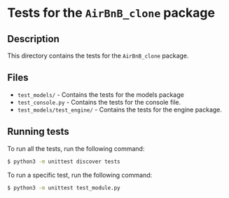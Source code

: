 # Tests for the `AirBnB_clone` package

## Description

This directory contains the tests for the `AirBnB_clone` package.

## Files

- `test_models/` - Contains the tests for the models package
- `test_console.py` - Contains the tests for the console file.
- `test_models/test_engine/` - Contains the tests for the engine package.


## Running tests

To run all the tests, run the following command:

```bash
$ python3 -m unittest discover tests
```

To run a specific test, run the following command:

```bash
$ python3 -m unittest test_module.py
```
